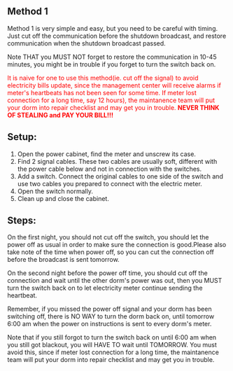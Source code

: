 ## Method 1 

Method 1 is very simple and easy, but you need to be careful with timing. Just cut off the communication before the shutdown broadcast, and restore communication when the shutdown broadcast passed. 

Note THAT you MUST NOT forget to restore the communication in 10-45 minutes, you might be in trouble if you forget to turn the switch back on. 

<span style="color:red">It is naive for one to use this method(ie. cut off the signal) to avoid electricity bills update, since the management center will receive alarms if meter's heartbeats has not been seen for some time. If meter lost connection for a long time, say 12 hours), the maintanence team will put your dorm into repair checklist and may get you in trouble. <b>NEVER THINK OF STEALING and PAY YOUR BILL!!!</b></span>

## Setup:

1. Open the power cabinet, find the meter and unscrew its case.
2. Find 2 signal cables. These two cables are usually soft, different with the power cable below and not in connection with the switches.
3. Add a switch. Connect the original cables to one side of the switch and use two cables you prepared to connect with the electric meter.
4. Open the switch normally.
5. Clean up and close the cabinet.

## Steps:

On the first night, you should not cut off the switch, you should let the power off as usual in order to make sure the connection is good.Please also take note of the time when power off, so you can cut the connection off before the broadcast is sent tomorrow.

On the second night before the power off time, you should cut off the connection and wait until the other dorm's power was out, then you MUST turn the switch back on to let electricity meter continue sending the heartbeat. 

Remember, if you missed the power off signal and your dorm has been switching off, there is NO WAY to turn the dorm back on, until tomorrow 6:00 am when the power on instructions is sent to every dorm's meter.

Note that if you still forgot to turn the switch back on until 6:00 am when you still got blackout, you will HAVE TO wait until TOMORROW. You must avoid this, since if meter lost connection for a long time, the maintanence team will put your dorm into repair checklist and may get you in trouble.
